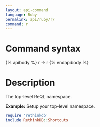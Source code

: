 ```yaml
---
layout: api-command
language: Ruby
permalink: api/ruby/r/
command: r
---
```


# Command syntax #

{% apibody %}
r &rarr; r
{% endapibody %}

# Description #

The top-level ReQL namespace.

__Example:__ Setup your top-level namespace.

```rb
require 'rethinkdb'
include RethinkDB::Shortcuts
```


